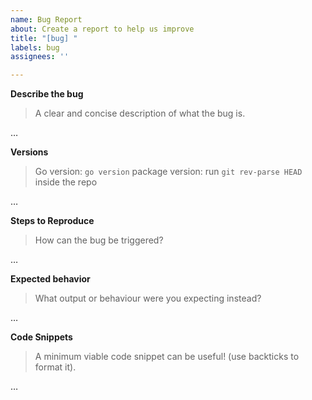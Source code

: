 ```yaml
---
name: Bug Report
about: Create a report to help us improve
title: "[bug] "
labels: bug
assignees: ''

---
```


**Describe the bug**
> A clear and concise description of what the bug is.

…

**Versions**
> Go version: `go version`
> package version: run `git rev-parse HEAD` inside the repo

…


**Steps to Reproduce**
> How can the bug be triggered?

…


**Expected behavior**
> What output or behaviour were you expecting instead?

…

**Code Snippets**
> A minimum viable code snippet can be useful! (use backticks to format it).

…
